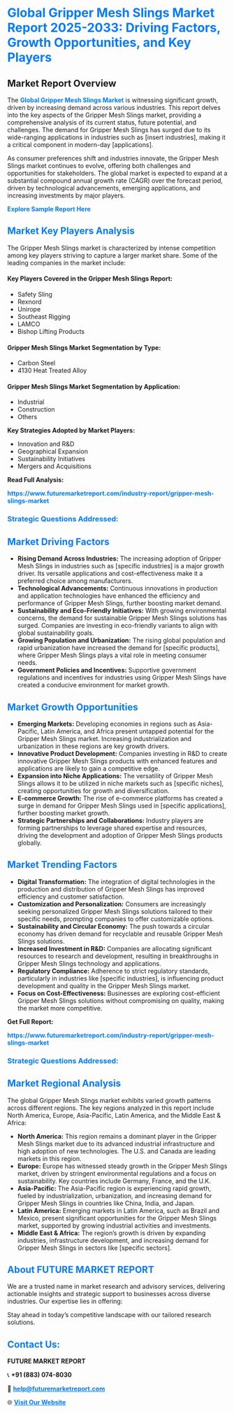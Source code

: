<h1 style="color: #007BFF;">Global Gripper Mesh Slings Market Report 2025-2033: Driving Factors, Growth Opportunities, and Key Players</h1>

<section id="overview">
<h2>Market Report Overview</h2>
<p>The <a href="https://www.futuremarketreport.com/industry-report/gripper-mesh-slings-market" style="color: #007BFF; text-decoration: none;"><strong>Global Gripper Mesh Slings Market</strong></a> is witnessing significant growth, driven by increasing demand across various industries. This report delves into the key aspects of the Gripper Mesh Slings market, providing a comprehensive analysis of its current status, future potential, and challenges. The demand for Gripper Mesh Slings has surged due to its wide-ranging applications in industries such as [insert industries], making it a critical component in modern-day [applications].</p>
<p>As consumer preferences shift and industries innovate, the Gripper Mesh Slings market continues to evolve, offering both challenges and opportunities for stakeholders. The global market is expected to expand at a substantial compound annual growth rate (CAGR) over the forecast period, driven by technological advancements, emerging applications, and increasing investments by major players.</p>
</section>

<section id="overview">
<p><a href="https://www.futuremarketreport.com/request-sample/reportId=92511" style="color: #007BFF; text-decoration: none;"><strong>Explore Sample Report Here</strong></a></p>
</section>

<section id="key-players">
<h2 style="color: #007BFF;">Market Key Players Analysis</h2>
<p>The Gripper Mesh Slings market is characterized by intense competition among key players striving to capture a larger market share. Some of the leading companies in the market include:</p>
<h4>Key Players Covered in the Gripper Mesh Slings Report:</h4>
<ul><li>Safety Sling</li><li>Rexnord</li><li>Unirope</li><li>Southeast Rigging</li><li>LAMCO</li><li>Bishop Lifting Products</li></ul>
<h4>Gripper Mesh Slings Market Segmentation by Type:</h4>
<ul><li>Carbon Steel</li><li>4130 Heat Treated Alloy</li></ul>

<h4>Gripper Mesh Slings Market Segmentation by Application:</h4>
<ul><li>Industrial</li><li>Construction</li><li>Others</li></ul>
<p><strong>Key Strategies Adopted by Market Players:</strong></p>
<ul>
<li>Innovation and R&D</li>
<li>Geographical Expansion</li>
<li>Sustainability Initiatives</li>
<li>Mergers and Acquisitions</li>
</ul>
</section>

<section>
<p><strong>Read Full Analysis: </strong></p><a href="https://www.futuremarketreport.com/industry-report/gripper-mesh-slings-market" style="color: #007BFF; text-decoration: none;"><strong>https://www.futuremarketreport.com/industry-report/gripper-mesh-slings-market</strong></a>
<h3 style="color: #007BFF;">Strategic Questions Addressed:</h3>
</section>

<section id="driving-factors">
<h2 style="color: #007BFF;">Market Driving Factors</h2>
<ul>
<li><strong>Rising Demand Across Industries:</strong> The increasing adoption of Gripper Mesh Slings in industries such as [specific industries] is a major growth driver. Its versatile applications and cost-effectiveness make it a preferred choice among manufacturers.</li>
<li><strong>Technological Advancements:</strong> Continuous innovations in production and application technologies have enhanced the efficiency and performance of Gripper Mesh Slings, further boosting market demand.</li>
<li><strong>Sustainability and Eco-Friendly Initiatives:</strong> With growing environmental concerns, the demand for sustainable Gripper Mesh Slings solutions has surged. Companies are investing in eco-friendly variants to align with global sustainability goals.</li>
<li><strong>Growing Population and Urbanization:</strong> The rising global population and rapid urbanization have increased the demand for [specific products], where Gripper Mesh Slings plays a vital role in meeting consumer needs.</li>
<li><strong>Government Policies and Incentives:</strong> Supportive government regulations and incentives for industries using Gripper Mesh Slings have created a conducive environment for market growth.</li>
</ul>
</section>

<section id="growth-opportunities">
<h2 style="color: #007BFF;">Market Growth Opportunities</h2>
<ul>
<li><strong>Emerging Markets:</strong> Developing economies in regions such as Asia-Pacific, Latin America, and Africa present untapped potential for the Gripper Mesh Slings market. Increasing industrialization and urbanization in these regions are key growth drivers.</li>
<li><strong>Innovative Product Development:</strong> Companies investing in R&D to create innovative Gripper Mesh Slings products with enhanced features and applications are likely to gain a competitive edge.</li>
<li><strong>Expansion into Niche Applications:</strong> The versatility of Gripper Mesh Slings allows it to be utilized in niche markets such as [specific niches], creating opportunities for growth and diversification.</li>
<li><strong>E-commerce Growth:</strong> The rise of e-commerce platforms has created a surge in demand for Gripper Mesh Slings used in [specific applications], further boosting market growth.</li>
<li><strong>Strategic Partnerships and Collaborations:</strong> Industry players are forming partnerships to leverage shared expertise and resources, driving the development and adoption of Gripper Mesh Slings products globally.</li>
</ul>
</section>

<section id="trending-factors">
<h2 style="color: #007BFF;">Market Trending Factors</h2>
<ul>
<li><strong>Digital Transformation:</strong> The integration of digital technologies in the production and distribution of Gripper Mesh Slings has improved efficiency and customer satisfaction.</li>
<li><strong>Customization and Personalization:</strong> Consumers are increasingly seeking personalized Gripper Mesh Slings solutions tailored to their specific needs, prompting companies to offer customizable options.</li>
<li><strong>Sustainability and Circular Economy:</strong> The push towards a circular economy has driven demand for recyclable and reusable Gripper Mesh Slings solutions.</li>
<li><strong>Increased Investment in R&D:</strong> Companies are allocating significant resources to research and development, resulting in breakthroughs in Gripper Mesh Slings technology and applications.</li>
<li><strong>Regulatory Compliance:</strong> Adherence to strict regulatory standards, particularly in industries like [specific industries], is influencing product development and quality in the Gripper Mesh Slings market.</li>
<li><strong>Focus on Cost-Effectiveness:</strong> Businesses are exploring cost-efficient Gripper Mesh Slings solutions without compromising on quality, making the market more competitive.</li>
</ul>
</section>

<section>
<p><strong>Get Full Report: </strong></p><a href="https://www.futuremarketreport.com/industry-report/gripper-mesh-slings-market" style="color: #007BFF; text-decoration: none;"><strong>https://www.futuremarketreport.com/industry-report/gripper-mesh-slings-market</strong></a>
<h3 style="color: #007BFF;">Strategic Questions Addressed:</h3>
</section>


<section id="regional-analysis">
<h2 style="color: #007BFF;">Market Regional Analysis</h2>
<p>The global Gripper Mesh Slings market exhibits varied growth patterns across different regions. The key regions analyzed in this report include North America, Europe, Asia-Pacific, Latin America, and the Middle East & Africa:</p>
<ul>
<li><strong>North America:</strong> This region remains a dominant player in the Gripper Mesh Slings market due to its advanced industrial infrastructure and high adoption of new technologies. The U.S. and Canada are leading markets in this region.</li>
<li><strong>Europe:</strong> Europe has witnessed steady growth in the Gripper Mesh Slings market, driven by stringent environmental regulations and a focus on sustainability. Key countries include Germany, France, and the U.K.</li>
<li><strong>Asia-Pacific:</strong> The Asia-Pacific region is experiencing rapid growth, fueled by industrialization, urbanization, and increasing demand for Gripper Mesh Slings in countries like China, India, and Japan.</li>
<li><strong>Latin America:</strong> Emerging markets in Latin America, such as Brazil and Mexico, present significant opportunities for the Gripper Mesh Slings market, supported by growing industrial activities and investments.</li>
<li><strong>Middle East & Africa:</strong> The region’s growth is driven by expanding industries, infrastructure development, and increasing demand for Gripper Mesh Slings in sectors like [specific sectors].</li>
</ul>
</section>

<footer>
<h2 style="color: #007BFF;">About FUTURE MARKET REPORT</h2>
<p>We are a trusted name in market research and advisory services, delivering actionable insights and strategic support to businesses across diverse industries. Our expertise lies in offering:</p>

<p>Stay ahead in today’s competitive landscape with our tailored research solutions.</p>

<h2 style="color: #007BFF;">Contact Us:</h2>
<p><strong>FUTURE MARKET REPORT</strong></p>
<p>📞 <strong>+91 (883) 074-8030</strong></p>
<p>📧 <strong><a href="mailto:help@futuremarketreport.com" style="color: #007BFF;">help@futuremarketreport.com</a></strong></p>
<p>🌐 <strong><a href="https://www.futuremarketreport.com/" style="color: #007BFF;">Visit Our Website</a></strong></p>
</footer>